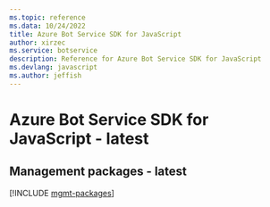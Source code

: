 ```yaml
---
ms.topic: reference
ms.data: 10/24/2022
title: Azure Bot Service SDK for JavaScript
author: xirzec
ms.service: botservice
description: Reference for Azure Bot Service SDK for JavaScript
ms.devlang: javascript
ms.author: jeffish
---
```

# Azure Bot Service SDK for JavaScript - latest

## Management packages - latest
[!INCLUDE [mgmt-packages](bot-service-mgmt-index.md)]